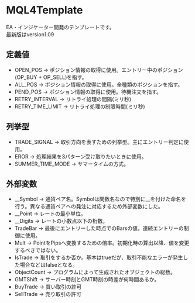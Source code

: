 # MQL4Template
EA・インジケーター開発のテンプレートです。  
最新版はversion1.09
  
  
  
  
## 定義値
+ OPEN_POS -> ポジション情報の取得に使用。エントリー中のポジション(OP_BUY + OP_SELL)を指す。
+ ALL_POS -> ポジション情報の取得に使用。全種類のポジションを指す。
+ PEND_POS -> ポジション情報の取得に使用。待機注文を指す。
+ RETRY_INTERVAL -> リトライ処理の間隔(ミリ秒)
+ RETRY_TIME_LIMIT -> リトライ処理の制限時間(ミリ秒)
  
  
  
  
## 列挙型
+ TRADE_SIGNAL -> 取引方向を表すための列挙型。主にエントリー判定に使用。
+ EROR -> 処理結果を3パターン受け取りたいときに使用。
+ SUMMER_TIME_MODE -> サマータイムの方式。
  
  
  
  
## 外部変数
+ __Symbol -> 通貨ペア名。Symbolは関数名なので特別に__を付けた命名を行う。異なる通貨ペアへの発注に対応するため外部変数にした。
+ __Point -> レートの最小単位。
+ __Digits -> レートの小数点以下の桁数。
+ TradeBar -> 最後にエントリーした時点でのBarsの値。連続エントリーの制御に使用。
+ Mult -> PointをPipsへ変換するための倍率。初期化時の算出以降、値を変更するべきではない。
+ IsTrade -> 取引をするか否か。基本はtrueだが、取引不能なエラーが発生した場合などはfalseとなる。
+ ObjectCount -> プログラムによって生成されたオブジェクトの総数。
+ GMTShift -> サーバー時刻とGMT時刻の時差が何時間あるか。
+ BuyTrade -> 買い取引の許可
+ SellTrade -> 売り取引の許可
